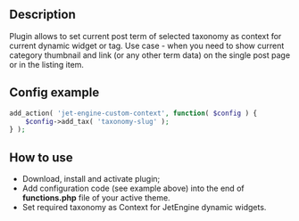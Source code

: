 ## Description
Plugin allows to set current post term of selected taxonomy as context for current dynamic widget or tag.
Use case - when you need to show current category thumbnail and link (or any other term data) on the single post page or in the listing item.

## Config example
```php
add_action( 'jet-engine-custom-context', function( $config ) {
	$config->add_tax( 'taxonomy-slug' );
} );
```

## How to use
- Download, install and activate plugin;
- Add configuration code (see example above) into the end of **functions.php** file of your active theme.
- Set required taxonomy as Context for JetEngine dynamic widgets.
